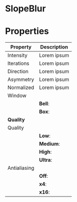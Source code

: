 # SlopeBlur





# Properties


| Property | Description| 
| -------- | -----------|
| Intensity | Lorem ipsum |
| Iterations | Lorem ipsum |
| Direction | Lorem ipsum |
| Asymmetry | Lorem ipsum |
| Normalized | Lorem ipsum |
| Window |  |
| | **Bell**: <desc> |
| | **Box**: <desc> |
| **Quality** |  |
| Quality |  |
| | **Low**: <desc> |
| | **Medium**: <desc> |
| | **High**: <desc> |
| | **Ultra**: <desc> |
| Antialiasing |  |
| | **Off**: <desc> |
| | **x4**: <desc> |
| | **x16**: <desc> |





